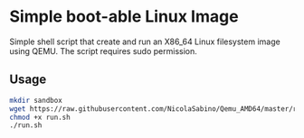# Simple boot-able Linux Image

Simple shell script that create and run an X86_64 Linux filesystem image using QEMU.
The script requires sudo permission.

## Usage

```bash
mkdir sandbox
wget https://raw.githubusercontent.com/NicolaSabino/Qemu_AMD64/master/run.sh
chmod +x run.sh
./run.sh
```
